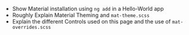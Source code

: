 - Show Material installation using `ng add` in a Hello-World app
- Roughly Explain Material Theming and `mat-theme.scss`
- Explain the different Controls used on this page and the use of `mat-overrides.scss`
